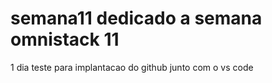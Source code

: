 # semana11 dedicado a semana omnistack 11
1 dia teste para implantacao do github junto com o vs code 
